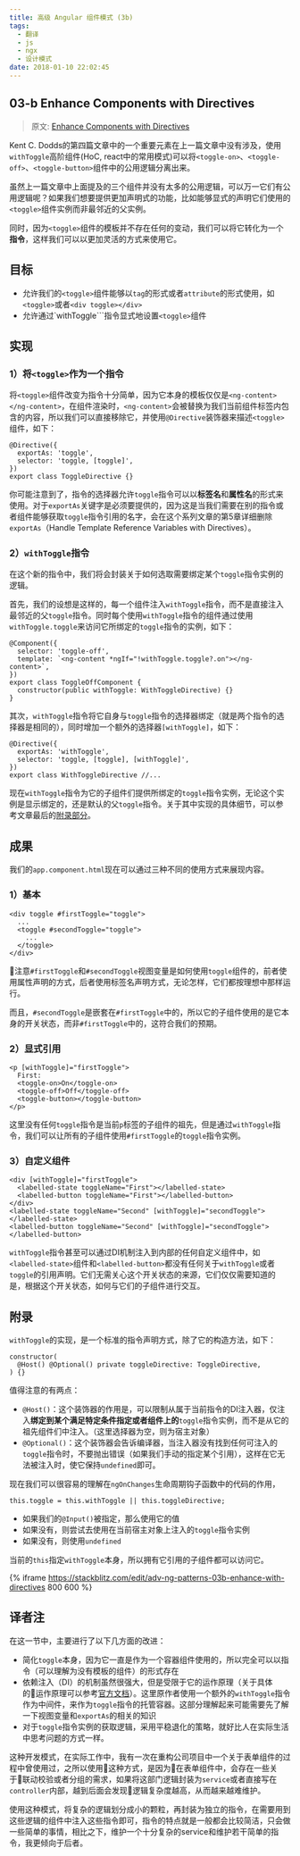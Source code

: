 ```yaml
---
title: 高级 Angular 组件模式 (3b)
tags:
  - 翻译
  - js
  - ngx
  - 设计模式
date: 2018-01-10 22:02:45
---
```



## 03-b Enhance Components with Directives

> 原文: [Enhance Components with Directives](https://blog.angularindepth.com/enhance-components-with-directives-58f16c4ca1f)

Kent C. Dodds的第四篇文章中的一个重要元素在上一篇文章中没有涉及，使用``withToggle``高阶组件(HoC, react中的常用模式)可以将``<toggle-on>``、``<toggle-off>``、``<toggle-button>``组件中的公用逻辑分离出来。

虽然上一篇文章中上面提及的三个组件并没有太多的公用逻辑，可以万一它们有公用逻辑呢？如果我们想要提供更加声明式的功能，比如能够显式的声明它们使用的``<toggle>``组件实例而非最邻近的父实例。

同时，因为``<toggle>``组件的模板并不存在任何的变动，我们可以将它转化为一个**指令**，这样我们可以以更加灵活的方式来使用它。

## 目标
* 允许我们的``<toggle>``组件能够以``tag``的形式或者``attribute``的形式使用，如``<toggle>``或者``<div toggle></div>``
* 允许通过`withToggle```指令显式地设置``<toggle>``组件

## 实现
### 1）将``<toggle>``作为一个指令
将``<toggle>``组件改变为指令十分简单，因为它本身的模板仅仅是``<ng-content></ng-content>``，在组件渲染时，``<ng-content>``会被替换为我们当前组件标签内包含的内容，所以我们可以直接移除它，并使用``@Directive``装饰器来描述``<toggle>``组件，如下：
```
@Directive({
  exportAs: 'toggle',
  selector: 'toggle, [toggle]',
})
export class ToggleDirective {}
```
你可能注意到了，指令的选择器允许``toggle``指令可以以**标签名**和**属性名**的形式来使用。对于``exportAs``关键字是必须要提供的，因为这是当我们需要在别的指令或者组件能够获取``toggle``指令引用的名字，会在这个系列文章的第5章详细删除``exportAs``（Handle Template Reference Variables with Directives）。

### 2）``withToggle``指令
在这个新的指令中，我们将会封装关于如何选取需要绑定某个``toggle``指令实例的逻辑。

首先，我们的设想是这样的，每一个组件注入``withToggle``指令，而不是直接注入最邻近的父``toggle``指令。同时每个使用``withToggle``指令的组件通过使用``withToggle.toggle``来访问它所绑定的``toggle``指令的实例，如下：
```
@Component({
  selector: 'toggle-off',
  template: `<ng-content *ngIf="!withToggle.toggle?.on"></ng-content>`,
})
export class ToggleOffComponent {
  constructor(public withToggle: WithToggleDirective) {}
}
```

其次，``withToggle``指令将它自身与``toggle``指令的选择器绑定（就是两个指令的选择器是相同的），同时增加一个额外的选择器``[withToggle]``，如下：
```
@Directive({
  exportAs: 'withToggle',
  selector: 'toggle, [toggle], [withToggle]',
})
export class WithToggleDirective //...
```

现在``withToggle``指令为它的子组件们提供所绑定的``toggle``指令实例，无论这个实例是显示绑定的，还是默认的父``toggle``指令。关于其中实现的具体细节，可以参考文章最后的[附录部分](#附录)。

## 成果
我们的``app.component.html``现在可以通过三种不同的使用方式来展现内容。

### 1）基本
```
<div toggle #firstToggle="toggle">
  ...
  <toggle #secondToggle="toggle">
    ...
  </toggle>
</div>
```
注意``#firstToggle``和``#secondToggle``视图变量是如何使用``toggle``组件的，前者使用属性声明的方式，后者使用标签名声明方式，无论怎样，它们都按理想中那样运行。

而且，``#secondToggle``是嵌套在``#firstToggle``中的，所以它的子组件使用的是它本身的开关状态，而非``#firstToggle``中的，这符合我们的预期。

### 2）显式引用
```
<p [withToggle]="firstToggle">
  First:
  <toggle-on>On</toggle-on>
  <toggle-off>Off</toggle-off>
  <toggle-button></toggle-button>
</p>
```
这里没有任何``toggle``指令是当前``p``标签的子组件的祖先，但是通过``withToggle``指令，我们可以让所有的子组件使用``#firstToggle``的``toggle``指令实例。

### 3）自定义组件
```
<div [withToggle]="firstToggle">
  <labelled-state toggleName="First"></labelled-state>
  <labelled-button toggleName="First"></labelled-button>
</div>
<labelled-state toggleName="Second" [withToggle]="secondToggle"> </labelled-state>
<labelled-button toggleName="Second" [withToggle]="secondToggle"> </labelled-button>
```
``withToggle``指令甚至可以通过DI机制注入到内部的任何自定义组件中，如``<labelled-state>``组件和``<labelled-button>``都没有任何关于``withToggle``或者``toggle``的引用声明。它们无需关心这个开关状态的来源，它们仅仅需要知道的是，根据这个开关状态，如何与它们的子组件进行交互。

## 附录
``withToggle``的实现，是一个标准的指令声明方式，除了它的构造方法，如下：
```
constructor(
  @Host() @Optional() private toggleDirective: ToggleDirective,
) {}
```
值得注意的有两点：
* ``@Host()``：这个装饰器的作用是，可以限制从属于当前指令的DI注入器，仅注入**绑定到某个满足特定条件指定或者组件上的**``toggle``指令实例，而不是从它的祖先组件们中注入。（这里选择器为空，则为宿主对象）
* ``@Optional()``：这个装饰器会告诉编译器，当注入器没有找到任何可注入的``toggle``指令时，不要抛出错误（如果我们手动的指定某个引用），这样在它无法被注入时，使它保持``undefined``即可。

现在我们可以很容易的理解在``ngOnChanges``生命周期钩子函数中的代码的作用，
```
this.toggle = this.withToggle || this.toggleDirective;
```

* 如果我们的``@Input()``被指定，那么使用它的值
* 如果没有，则尝试去使用在当前宿主对象上注入的``toggle``指令实例
* 如果没有，则使用``undefined``

当前的``this``指定``withToggle``本身，所以拥有它引用的子组件都可以访问它。

{% iframe https://stackblitz.com/edit/adv-ng-patterns-03b-enhance-with-directives
800 600  %}

## 译者注
在这一节中，主要进行了以下几方面的改进：
* 简化``toggle``本身，因为它一直是作为一个容器组件使用的，所以完全可以以指令（可以理解为没有模板的组件）的形式存在
* 依赖注入（DI）的机制虽然很强大，但是受限于它的运作原理（关于具体的运作原理可以参考[官方文档](https://angular.cn/guide/dependency-injection)）。这里原作者使用一个额外的``withToggle``指令作为中间件，来作为``toggle``指令的托管容器。这部分理解起来可能需要先了解一下视图变量和``exportAs``的相关的知识
* 对于``toggle``指令实例的获取逻辑，采用平稳退化的策略，就好比人在实际生活中思考问题的方式一样。

这种开发模式，在实际工作中，我有一次在重构公司项目中一个关于表单组件的过程中曾使用过，之所以使用这种方式，是因为在表单组件中，会存在一些关于联动校验或者分组的需求，如果将这部门逻辑封装为``service``或者直接写在``controller``内部，越到后面会发现逻辑复杂度越高，从而越来越难维护。

使用这种模式，将复杂的逻辑划分成小的颗粒，再封装为独立的指令，在需要用到这些逻辑的组件中注入这些指令即可，指令的特点就是一般都会比较简洁，只会做一些简单的事情，相比之下，维护一个十分复杂的service和维护若干简单的指令，我更倾向于后者。

